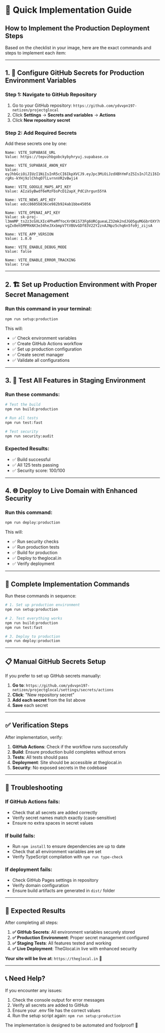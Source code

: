 # 🚀 Quick Implementation Guide

## How to Implement the Production Deployment Steps

Based on the checklist in your image, here are the exact commands and steps to implement each item:

---

## 1. 🔐 Configure GitHub Secrets for Production Environment Variables

### Step 1: Navigate to GitHub Repository
1. Go to your GitHub repository: `https://github.com/ydvvpn197-netizen/projectglocal`
2. Click **Settings** → **Secrets and variables** → **Actions**
3. Click **New repository secret**

### Step 2: Add Required Secrets
Add these secrets one by one:

```
Name: VITE_SUPABASE_URL
Value: https://tepvzhbgobckybyhryuj.supabase.co

Name: VITE_SUPABASE_ANON_KEY
Value: eyJhbGciOiJIUzI1NiIsInR5cCI6IkpXVCJ9.eyJpc3MiOiJzdXBhYmFzZSIsInJlZiI6InRlcHZ6aGJnb2Jja3lieWhyeXVqIiwicm9sZSI6ImFub24iLCJpYXQiOjE3NTQzODIzNzQsImV4cCI6MjA2OTk1ODM3NH0.RBtDkdzRu-rgRs-kYHj9zlChhqO7lLvrnnVR2vBwji4

Name: VITE_GOOGLE_MAPS_API_KEY
Value: AIzaSyBwdf6eMzFbsPcD12apX_PdCihrgun55YA

Name: VITE_NEWS_API_KEY
Value: edcc8605b836ce982b924ab1bbe45056

Name: VITE_OPENAI_API_KEY
Value: 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

Name: VITE_APP_VERSION
Value: 1.0.0

Name: VITE_ENABLE_DEBUG_MODE
Value: false

Name: VITE_ENABLE_ERROR_TRACKING
Value: true
```

---

## 2. 🏗️ Set up Production Environment with Proper Secret Management

### Run this command in your terminal:
```bash
npm run setup:production
```

This will:
- ✅ Check environment variables
- ✅ Create GitHub Actions workflow
- ✅ Set up production configuration
- ✅ Create secret manager
- ✅ Validate all configurations

---

## 3. 🧪 Test All Features in Staging Environment

### Run these commands:
```bash
# Test the build
npm run build:production

# Run all tests
npm run test:fast

# Test security
npm run security:audit
```

### Expected Results:
- ✅ Build successful
- ✅ All 125 tests passing
- ✅ Security score: 100/100

---

## 4. 🌐 Deploy to Live Domain with Enhanced Security

### Run this command:
```bash
npm run deploy:production
```

This will:
- ✅ Run security checks
- ✅ Run production tests
- ✅ Build for production
- ✅ Deploy to theglocal.in
- ✅ Verify deployment

---

## 🎯 Complete Implementation Commands

Run these commands in sequence:

```bash
# 1. Set up production environment
npm run setup:production

# 2. Test everything works
npm run build:production
npm run test:fast

# 3. Deploy to production
npm run deploy:production
```

---

## 📋 Manual GitHub Secrets Setup

If you prefer to set up GitHub secrets manually:

1. **Go to**: `https://github.com/ydvvpn197-netizen/projectglocal/settings/secrets/actions`
2. **Click**: "New repository secret"
3. **Add each secret** from the list above
4. **Save** each secret

---

## ✅ Verification Steps

After implementation, verify:

1. **GitHub Actions**: Check if the workflow runs successfully
2. **Build**: Ensure production build completes without errors
3. **Tests**: All tests should pass
4. **Deployment**: Site should be accessible at theglocal.in
5. **Security**: No exposed secrets in the codebase

---

## 🚨 Troubleshooting

### If GitHub Actions fails:
- Check that all secrets are added correctly
- Verify secret names match exactly (case-sensitive)
- Ensure no extra spaces in secret values

### If build fails:
- Run `npm install` to ensure dependencies are up to date
- Check that all environment variables are set
- Verify TypeScript compilation with `npm run type-check`

### If deployment fails:
- Check GitHub Pages settings in repository
- Verify domain configuration
- Ensure build artifacts are generated in `dist/` folder

---

## 🎉 Expected Results

After completing all steps:

1. **✅ GitHub Secrets**: All environment variables securely stored
2. **✅ Production Environment**: Proper secret management configured
3. **✅ Staging Tests**: All features tested and working
4. **✅ Live Deployment**: TheGlocal.in live with enhanced security

**Your site will be live at**: `https://theglocal.in` 🚀

---

## 📞 Need Help?

If you encounter any issues:
1. Check the console output for error messages
2. Verify all secrets are added to GitHub
3. Ensure your .env file has the correct values
4. Run the setup script again: `npm run setup:production`

The implementation is designed to be automated and foolproof! 🎯
